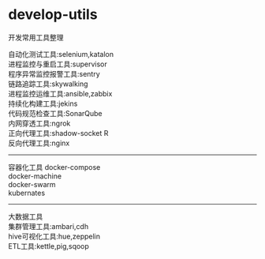 # develop-utils
开发常用工具整理

自动化测试工具:selenium,katalon  
进程监控与重启工具:supervisor  
程序异常监控报警工具:sentry  
链路追踪工具:skywalking  
进程监控运维工具:ansible,zabbix  
持续化构建工具:jekins  
代码规范检查工具:SonarQube  
内网穿透工具:ngrok  
正向代理工具:shadow-socket R  
反向代理工具:nginx  

---
容器化工具
docker-compose  
docker-machine  
docker-swarm  
kubernates  

---
大数据工具  
集群管理工具:ambari,cdh  
hive可视化工具:hue,zeppelin  
ETL工具:kettle,pig,sqoop  


